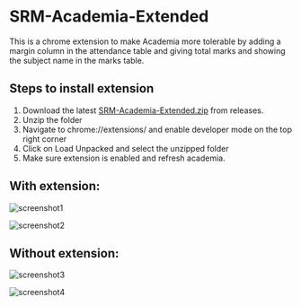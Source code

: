 # SRM-Academia-Extended
 
This is a chrome extension to make Academia more tolerable by adding a margin column in the attendance table and giving total marks and showing the subject name in the marks table.


## Steps to install extension

1. Download the latest [SRM-Academia-Extended.zip](https://github.com/SukhOberoi/SRM-Academia-Extended/releases/tag/Final) from releases.
2. Unzip the folder
3. Navigate to chrome://extensions/ and enable developer mode on the top right corner
4. Click on Load Unpacked and select the unzipped folder
5. Make sure extension is enabled and refresh academia.

## With extension:

![screenshot1](ss/chrome_WErvJ8b8QL.png)

![screenshot2](ss/chrome_n1Oq3xx0OK.png)


## Without extension:


![screenshot3](ss/chrome_fCZJjvN2aZ.png)

![screenshot4](ss/chrome_XWzyNOmnKg.png)

